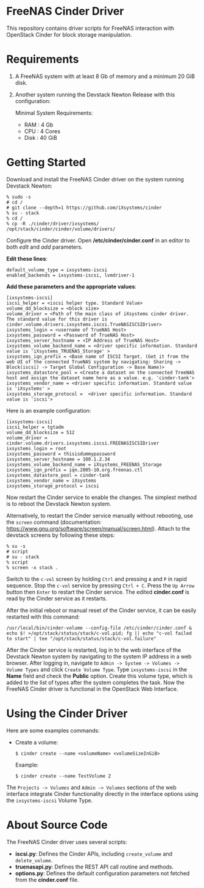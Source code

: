 FreeNAS Cinder Driver
=====================

This repository contains driver scripts for FreeNAS interaction with OpenStack Cinder for block storage manipulation.


Requirements
============

1. A FreeNAS system with at least 8 Gb of memory and a minimum 20 GiB disk.
2. Another system running the Devstack Newton Release with this configuration:

   Minimal System Requirements:

   * RAM : 4 Gb
   * CPU : 4 Cores
   * Disk : 40 GiB


Getting Started
===============

Download and install the FreeNAS Cinder driver on the system running Devstack Newton:

```
% sudo -s
# cd /
# git clone --depth=1 https://github.com/iXsystems/cinder
% su - stack
% cd /
% cp -R ./cinder/driver/ixsystems/ /opt/stack/cinder/cinder/volume/drivers/
```

Configure the Cinder driver. Open **/etc/cinder/cinder.conf** in an editor to both *edit* and *add* parameters.

**Edit these lines**:

 ```
 default_volume_type = ixsystems-iscsi
 enabled_backends = ixsystems-iscsi, lvmdriver-1
 ```

**Add these parameters and the appropriate values**:

 ```
 [ixsystems-iscsi]
 iscsi_helper = <iscsi helper type. Standard Value>
 volume_dd_blocksize = <block size>
 volume_driver = <Path of the main class of iXsystems cinder driver. The standard value for this driver is cinder.volume.drivers.ixsystems.iscsi.TrueNASISCSIDriver>
 ixsystems_login = <username of TrueNAS Host>
 ixsystems_password = <Password of TrueNAS Host>
 ixsystems_server_hostname = <IP Address of TrueNAS Host>
 ixsystems_volume_backend_name = <driver specific information. Standard value is 'iXsystems_TRUENAS_Storage' >
 ixsystems_iqn_prefix = <Base name of ISCSI Target. (Get it from the web UI of the connected TrueNAS system by navigating: Sharing -> Block(iscsi) -> Target Global Configuration -> Base Name)>
 ixsystems_datastore_pool = <Create a dataset on the connected TreeNAS host and assign the dataset name here as a value. e.g. 'cinder-tank'>
 ixsystems_vendor_name = <driver specific information. Standard value is 'iXsystems' >
 ixsystems_storage_protocol =  <driver specific information. Standard value is 'iscsi'>
 ```

Here is an example configuration:

 ```
 [ixsystems-iscsi]
 iscsi_helper = tgtadm
 volume_dd_blocksize = 512
 volume_driver = cinder.volume.drivers.ixsystems.iscsi.FREENASISCSIDriver
 ixsystems_login = root
 ixsystems_password = thisisdummypassword
 ixsystems_server_hostname = 100.1.2.34
 ixsystems_volume_backend_name = iXsystems_FREENAS_Storage
 ixsystems_iqn_prefix = iqn.2005-10.org.freenas.ctl
 ixsystems_datastore_pool = cinder-tank
 ixsystems_vendor_name = iXsystems
 ixsystems_storage_protocol = iscsi
 ```

Now restart the Cinder service to enable the changes. The simplest method is to reboot the Devstack Newton system.

Alternatively, to restart the Cinder service manually without rebooting, use the `screen` command (documentation: https://www.gnu.org/software/screen/manual/screen.html). Attach to the devstack screens by following these steps:

```
% su -s
# script
# su - stack
% script
% screen -x stack .
```

Switch to the `c-vol` screen by holding `Ctrl` and pressing `A` and `P` in rapid sequence. Stop the `c-vol` service by pressing `Ctrl + C`.
Press the `Up Arrow` button then `Enter` to restart the Cinder service.
The edited **cinder.conf** is read by the Cinder service as it restarts.

After the initial reboot or manual reset of the Cinder service, it can be easily restarted with this command:

`/usr/local/bin/cinder-volume --config-file /etc/cinder/cinder.conf & echo $! >/opt/stack/status/stack/c-vol.pid; fg || echo "c-vol failed to start" | tee "/opt/stack/status/stack/c-vol.failure"`

After the Cinder service is restarted, log in to the web interface of the Devstack Newton system by navigating to the system IP address in a web browser. After logging in, navigate to `Admin -> System -> Volumes -> Volume Types` and click `Create Volume Type`. Type `ixsystems-iscsi` in the **Name** field and check the **Public** option. Create this volume type, which is added to the list of types after the system completes the task. Now the FreeNAS Cinder driver is functional in the OpenStack Web Interface.

Using the Cinder Driver
=======================

Here are some examples commands:

* Create a volume:

  `$ cinder create --name <volumeName> <volumeSizeInGiB>`

  Example:

  `$ cinder create --name TestVolume 2`

The `Projects -> Volumes` and `Admin -> Volumes` sections of the web interface integrate Cinder functionality directly in the interface options using the `ixsystems-iscsi` Volume Type.

About Source Code
=================

The FreeNAS Cinder driver uses several scripts:

* **iscsi.py**: Defines the Cinder APIs, including `create_volume` and `delete_volume`.
* **truenasapi.py**: Defines the REST API call routine and methods.
* **options.py**: Defines the default configuration parameters not fetched from the **cinder.conf** file.
